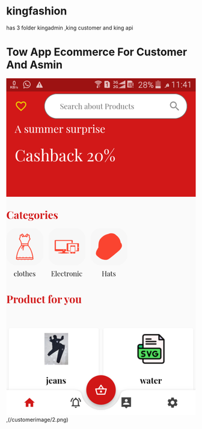 # kingfashion
has 3 folder kingadmin ,king customer and king api
# Tow App Ecommerce  For Customer And Asmin
![Image For Customer App ](/customerimage/1.png),(/customerimage/2.png)
